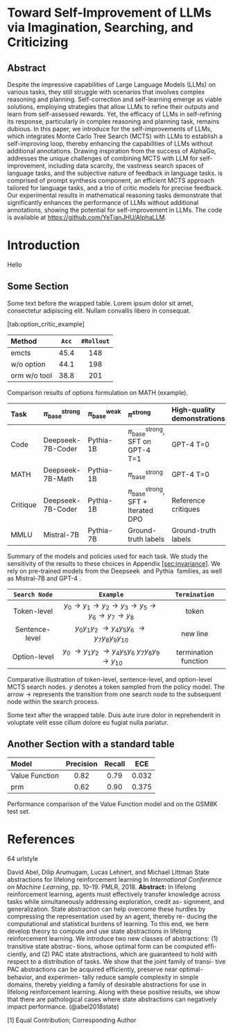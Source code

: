 # Toward Self-Improvement of LLMs via Imagination, Searching, and Criticizing

## Abstract

Despite the impressive capabilities of Large Language Models (LLMs) on various tasks, they still struggle with scenarios that involves complex reasoning and planning. Self-correction and self-learning emerge as viable solutions, employing strategies that allow LLMs to refine their outputs and learn from self-assessed rewards. Yet, the efficacy of LLMs in self-refining its response, particularly in complex reasoning and planning task, remains dubious. In this paper, we introduce for the self-improvements of LLMs, which integrates Monte Carlo Tree Search (MCTS) with LLMs to establish a self-improving loop, thereby enhancing the capabilities of LLMs without additional annotations. Drawing inspiration from the success of AlphaGo, addresses the unique challenges of combining MCTS with LLM for self-improvement, including data scarcity, the vastness search spaces of language tasks, and the subjective nature of feedback in language tasks. is comprised of prompt synthesis component, an efficient MCTS approach tailored for language tasks, and a trio of critic models for precise feedback. Our experimental results in mathematical reasoning tasks demonstrate that significantly enhances the performance of LLMs without additional annotations, showing the potential for self-improvement in LLMs. The code is available at <https://github.com/YeTianJHU/AlphaLLM>.

# Introduction

Hello

## Some Section

Some text before the wrapped table. Lorem ipsum dolor sit amet, consectetur adipiscing elit. Nullam convallis libero in consequat.

<span id="tab:option_critic_example" label="tab:option_critic_example">\[tab:option\_critic\_example\]</span>

<div id="tab:option_critic_example">

| Method       | `Acc` | `#Rollout` |
|:-------------|:-----:|:----------:|
| emcts        | 45.4  |    148     |
| w/o option   | 44.1  |    198     |
| orm w/o tool | 38.8  |    201     |

Comparison results of options formulation on MATH (example).

</div>

<div id="tab:demos">

| Task     | *π*<sub>base</sub><sup>strong</sup> | *π*<sub>base</sub><sup>weak</sup> | *π*<sup>strong</sup>                                    | High-quality demonstrations |
|:---------|:------------------------------------|:----------------------------------|:--------------------------------------------------------|:----------------------------|
| Code     | Deepseek-7B-Coder                   | Pythia-1B                         | *π*<sub>base</sub><sup>strong</sup>, SFT on GPT-4 T=1   | GPT-4 T=0                   |
| MATH     | Deepseek-7B-Math                    | Pythia-1B                         | *π*<sub>base</sub><sup>strong</sup>                     | GPT-4 T=0                   |
| Critique | Deepseek-7B-Coder                   | Pythia-1B                         | *π*<sub>base</sub><sup>strong</sup>, SFT + Iterated DPO | Reference critiques         |
| MMLU     | Mistral-7B                          | Pythia-7B                         | Ground-truth labels                                     | Ground-truth labels         |

Summary of the models and policies used for each task. We study the sensitivity of the results to these choices in Appendix <a href="#sec:invariance" data-reference-type="ref" data-reference="sec:invariance">[sec:invariance]</a>. We rely on pre-trained models from the Deepseek  and Pythia  families, as well as Mistral-7B and GPT-4 .

</div>

<div id="tab:option">

| `Search Node`  |                                                                              `Example`                                                                               |    `Termination`     |
|:--------------:|:--------------------------------------------------------------------------------------------------------------------------------------------------------------------:|:--------------------:|
|  Token-level   |            *y*<sub>0</sub> → *y*<sub>1</sub> → *y*<sub>2</sub> → *y*<sub>3</sub> → *y*<sub>5</sub> → *y*<sub>6</sub> → *y*<sub>7</sub> → *y*<sub>8</sub>             |        token         |
| Sentence-level |   *y*<sub>0</sub>*y*<sub>1</sub>*y*<sub>2</sub>  → *y*<sub>4</sub>*y*<sub>5</sub>*y*<sub>6</sub>  → *y*<sub>7</sub>*y*<sub>8</sub>*y*<sub>9</sub>*y*<sub>10</sub>    |       new line       |
|  Option-level  | *y*<sub>0</sub>  → *y*<sub>1</sub>*y*<sub>2</sub>  → *y*<sub>4</sub>*y*<sub>5</sub>*y*<sub>6</sub> *y*<sub>7</sub>*y*<sub>8</sub>*y*<sub>9</sub>  → *y*<sub>10</sub> | termination function |

Comparative illustration of token-level, sentence-level, and option-level MCTS search nodes. *y* denotes a token sampled from the policy model. The arrow → represents the transition from one search node to the subsequent node within the search process.

</div>

Some text after the wrapped table. Duis aute irure dolor in reprehenderit in voluptate velit esse cillum dolore eu fugiat nulla pariatur.

## Another Section with a standard table

<div id="table:ablation_critic_example">

| Model          | Precision | Recall |  ECE  |
|:---------------|:---------:|:------:|:-----:|
| Value Function |   0.82    |  0.79  | 0.032 |
| prm            |   0.62    |  0.90  | 0.375 |

Performance comparison of the Value Function model and on the GSM8K test set.

</div>

# References

<div class="thebibliography">

64 urlstyle

David Abel, Dilip Arumugam, Lucas Lehnert, and Michael Littman State abstractions for lifelong reinforcement learning In *International Conference on Machine Learning*, pp. 10–19. PMLR, 2018. **Abstract:** In lifelong reinforcement learning, agents must effectively transfer knowledge across tasks while simultaneously addressing exploration, credit as- signment, and generalization. State abstraction can help overcome these hurdles by compressing the representation used by an agent, thereby re- ducing the computational and statistical burdens of learning. To this end, we here develop theory to compute and use state abstractions in lifelong reinforcement learning. We introduce two new classes of abstractions: (1) transitive state abstrac- tions, whose optimal form can be computed efﬁ- ciently, and (2) PAC state abstractions, which are guaranteed to hold with respect to a distribution of tasks. We show that the joint family of transi- tive PAC abstractions can be acquired efﬁciently, preserve near optimal-behavior, and experimen- tally reduce sample complexity in simple domains, thereby yielding a family of desirable abstractions for use in lifelong reinforcement learning. Along with these positive results, we show that there are pathological cases where state abstractions can negatively impact performance. (@abel2018state)

</div>

[1] Equal Contribution; Corresponding Author
